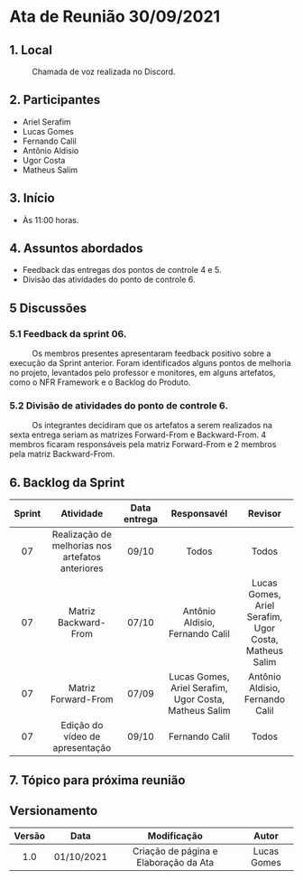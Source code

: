 # Ata de Reunião 30/09/2021


## 1. Local
<p style="text-indent: 40px; align="justify"> Chamada de voz realizada no Discord.</p>

## 2. Participantes
- Ariel Serafim 
- Lucas Gomes
- Fernando Calil
- Antônio Aldisio
- Ugor Costa
- Matheus Salim


## 3. Início
- Às 11:00 horas.

## 4. Assuntos abordados
- Feedback das entregas dos pontos de controle 4 e 5.
- Divisão das atividades do ponto de controle 6.

## 5 Discussões

### 5.1 Feedback da sprint 06.
<p style="text-indent: 40px; align="justify"> Os membros presentes apresentaram feedback positivo sobre a execução da Sprint anterior. Foram identificados alguns pontos de melhoria no projeto, levantados pelo professor e monitores, em alguns artefatos, como o NFR Framework e o Backlog do Produto.</p>


### 5.2 Divisão de atividades do ponto de controle 6.
<p style="text-indent: 40px; align="justify"> Os integrantes decidiram que os artefatos a serem realizados na sexta entrega seriam as matrizes Forward-From e Backward-From. 4 membros ficaram responsáveis pela matriz Forward-From e 2 membros pela matriz Backward-From.</p>  

## 6. Backlog da Sprint

<center>

| Sprint | Atividade | Data entrega | Responsavél | Revisor |
|:--:|:--:|:--:|:--:|:--:|
| 07 | Realização de melhorias nos artefatos anteriores | 09/10 | Todos | Todos |
| 07 | Matriz Backward-From | 07/10 |  Antônio Aldisio, Fernando Calil | Lucas Gomes, Ariel Serafim, Ugor Costa, Matheus Salim |
| 07 | Matriz Forward-From | 07/09 | Lucas Gomes, Ariel Serafim, Ugor Costa, Matheus Salim | Antônio Aldisio, Fernando Calil |
| 07 | Edição do vídeo de apresentação | 09/10 | Fernando Calil | Todos |

</center>


## 7. Tópico para próxima reunião



## Versionamento
<center>

| Versão | Data | Modificação | Autor |
|:--:|:--:|:--:|:--:|
| 1.0  | 01/10/2021 | Criação de página e Elaboração da Ata | Lucas Gomes |

</center>